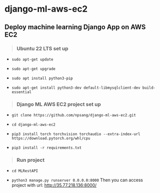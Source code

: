 # django-ml-aws-ec2

## Deploy machine learning Django App on AWS EC2

> ### Ubuntu 22 LTS set up

* `sudo apt-get update`

* `sudo apt-get upgrade`

* `sudo apt install python3-pip`

* `sudo apt-get install python3-dev default-libmysqlclient-dev build-essential`

> ### Django ML AWS EC2 project set up

* `git clone https://github.com/npsang/django-ml-aws-ec2.git`

* `cd django-ml-aws-ec2`

* `pip3 install torch torchvision torchaudio --extra-index-url https://download.pytorch.org/whl/cpu`

* `pip3 install -r requirements.txt`

> ### Run project

* `cd MLRestAPI`

* `python3 manage.py runserver 0.0.0.0:8000`
    Then you can access project with url: <http://35.77.218.136:8000/>
